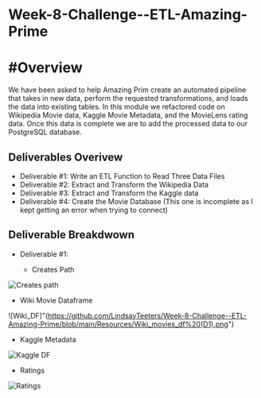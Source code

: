 # Week-8-Challenge--ETL-Amazing-Prime

# #Overview
We have been asked to help Amazing Prim create an automated pipeline that takes in new data, perform the requested transformations, and loads the data into existing tables. In this module we refactored code on Wikipedia Movie data, Kaggle Movie Metadata, and the MovieLens rating data. Once this data is complete we are to add the processed data to our PostgreSQL database.

## Deliverables Overivew
* Deliverable #1: Write an ETL Function to Read Three Data Files
* Deliverable #2: Extract and Transform the Wikipedia Data
* Deliverable #3: Extract and Transform the Kaggle data
* Deliverable #4: Create the Movie Database (This one is incomplete as I kept getting an error when trying to connect)

## Deliverable Breakdwown
* Deliverable #1:

  * Creates Path
        
 ![Creates path]("https://github.com/LindsayTeeters/Week-8-Challenge--ETL-Amazing-Prime/blob/main/Resources/Create%20Path_Set%20Variables%20(D1).png")
  
  * Wiki Movie Dataframe
      
 ![Wiki_DF]"(https://github.com/LindsayTeeters/Week-8-Challenge--ETL-Amazing-Prime/blob/main/Resources/Wiki_movies_df%20(D1).png")
  
  * Kaggle Metadata
  
  ![Kaggle DF]("https://github.com/LindsayTeeters/Week-8-Challenge--ETL-Amazing-Prime/blob/main/Resources/Kaggle_meta%20(D1).png")
   
  * Ratings
  
  ![Ratings]("https://github.com/LindsayTeeters/Week-8-Challenge--ETL-Amazing-Prime/blob/main/Resources/Ratings%20(D1).png")
